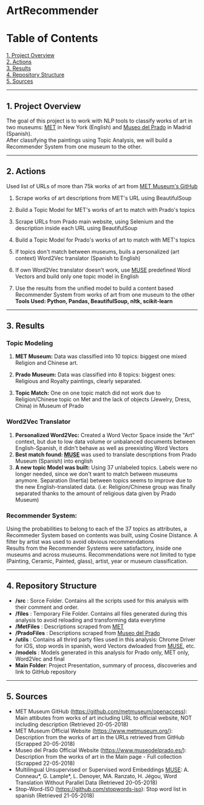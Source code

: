 # ArtRecommender 

# Table of Contents
[1. Project Overview](#section-a)  
[2. Actions](#section-b)  
[3. Results](#section-c)  
[4. Repository Structure](#section-d)  
[5. Sources](#section-e)


---

## <a name="section-a"></a>1.  Project Overview
The goal of this project is to work with NLP tools to classify works of art in two museums: [MET](https://www.metmuseum.org/) in New York (English) and [Museo del Prado](https://www.museodelprado.es/) in Madrid (Spanish).  
After classifying the paintings using Topic Analysis, we will build a Recommender System from one museum to the other.

---

## <a name="section-b"></a>2.  Actions
Used list of URLs of more than 75k works of art from [MET Museum's GitHub](https://github.com/metmuseum/openaccess)

1. Scrape works of art descriptions from MET's URL using BeautifulSoup
 
2. Build a Topic Model for MET's works of art to match with Prado's topics

3. Scrape URLs from Prado main website, using Selenium and the description inside each URL using BeautifulSoup
 
4. Build a Topic Model for Prado's works of art to match with MET's topics

5. If topics don't match between museums, buils a personalized (art context) Word2Vec translator (Spanish to English)

6. If own Word2Vec translator doesn't work, use [MUSE](https://github.com/facebookresearch/MUSE) predefined Word Vectors and build only one topic model in English

7. Use the results from the unified model to build a content based Recommender System from works of art from one museum to the other
**Tools Used: Python, Pandas, BeautifulSoup, nltk, scikit-learn**


---

## <a name="section-c"></a>3.  Results

### Topic Modeling

1. **MET Museum:**  Data was classified into 10 topics: biggest one mixed Religion and Chinese art. 

2. **Prado Museum:**  Data was classified into 8 topics: biggest ones: Religious and Royalty paintings, clearly separated.

3. **Topic Match:**  One on one topic match did not work due to Religion/Chinese topic on Met and the lack of objects (Jewelry, Dress, China) in Museum of Prado

### Word2Vec Translator
1. **Personalized Word2Vec:** Created a Word Vector Space inside the "Art" context, but due to low data volume or unbalanced documents between English-Spanish, it didn't behave as well as preexisting Word Vectors
2. **Best match found: [MUSE](https://github.com/facebookresearch/MUSE)**  was used to translate descriptions from Prado Museum (Spanish) into english
3. **A new topic Model was built:** Using 37 unlabeled topics.  Labels were no longer needed, since we don't want to match between museums anymore.  Separation (Inertia) between topics seems to improve due to the new English-translated data. (i.e: Religion/Chinese group was finally separated thanks to the amount of religious data given by Prado Museum)

### Recommender System:
Using the probabilities to belong to each ef the 37 topics as attributes, a Recommeder System based on contents was built, using Cosine Distance. A filter by artist was used to avoid obvious recommendations  
Results from the Recommender Systems were satisfactory, inside one museums and across museums.  Recommendations were not limited to type (Painting, Ceramic, Painted, glass), artist, year or museum classification.

---

## <a name="section-d"></a>4.  Repository Structure
* **/src** : Sorce Folder.  Contains all the scripts used for this analysis with their comment and order.
* **/files** : Temporary File Folder.  Contains all files generated during this analysis to avoid reloading and transforming data everytime
* **/MetFiles** : Descriptions scraped from [MET](https://www.metmuseum.org/) 
* **/PradoFiles** : Descriptions scraped from [Museo del Prado](https://www.museodelprado.es/)
* **/utils** : Contains all thrird party files used in this analysis: Chrome Driver for iOS, stop words in spanish, word Vectors dwloaded from [MUSE](https://github.com/facebookresearch/MUSE), etc.
* **/models** : Models generated in this analysis for Prado only, MET only, Word2Vec and final
* **Main Folder**: Project Presentation, summary of process, discoveries and link to GitHub repository

---

## <a name="section-e"></a>5.  Sources
* MET Museum GitHub (https://github.com/metmuseum/openaccess):  Main attibutes from works of art including URL to official website, NOT including description (Retrieved 20-05-2018)
* MET Museum Official Website (https://www.metmuseum.org/): Description from the works of art in the URLs retrieved from GitHub (Scrapped 20-05-2018) 
* Museo del Prado Official Website (https://www.museodelprado.es/): Description from the works of art in the Main page - Full collection (Scrapped 22-05-2018) 
* Multilingual Unsupervised or Supervised word Embeddings [MUSE](https://github.com/facebookresearch/MUSE): A. Conneau*, G. Lample*, L. Denoyer, MA. Ranzato, H. Jégou, Word Translation Without Parallel Data (Retrieved 20-05-2018)
* Stop-Word-ISO (https://github.com/stopwords-iso): Stop word list in spanish (Retrieved 21-05-2018)

